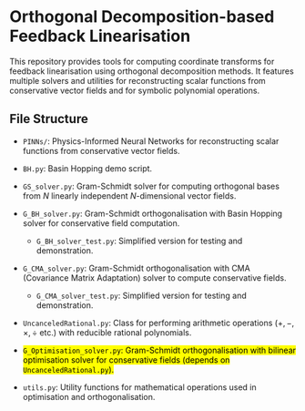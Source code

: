 # Orthogonal Decomposition-based Feedback Linearisation

This repository provides tools for computing coordinate transforms for feedback linearisation using orthogonal decomposition methods. It features multiple solvers and utilities for reconstructing scalar functions from conservative vector fields and for symbolic polynomial operations.

## File Structure

- `PINNs/`: Physics-Informed Neural Networks for reconstructing scalar functions from conservative vector fields.

- `BH.py`: Basin Hopping demo script.

- `GS_solver.py`: Gram-Schmidt solver for computing orthogonal bases from $N$ linearly independent $N$-dimensional vector fields.

- `G_BH_solver.py`: Gram-Schmidt orthogonalisation with Basin Hopping solver for conservative field computation.
  
  - `G_BH_solver_test.py`: Simplified version for testing and demonstration.

- `G_CMA_solver.py`: Gram-Schmidt orthogonalisation with CMA (Covariance Matrix Adaptation) solver to compute conservative fields.
  
  - `G_CMA_solver_test.py`: Simplified version for testing and demonstration.

- `UncanceledRational.py`: Class for performing arithmetic operations ($+,-,\times,\div$ etc.) with reducible rational polynomials.

- <mark>`G_Optimisation_solver.py`: Gram-Schmidt orthogonalisation with bilinear optimisation solver for conservative fields (depends on `UncanceledRational.py`).</mark>

- `utils.py`: Utility functions for mathematical operations used in optimisation and orthogonalisation.